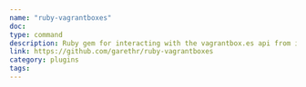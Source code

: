 ```yaml
---
name: "ruby-vagrantboxes"
doc:
type: command
description: Ruby gem for interacting with the vagrantbox.es api from inside vagrant
link: https://github.com/garethr/ruby-vagrantboxes
category: plugins
tags: 
---
```

